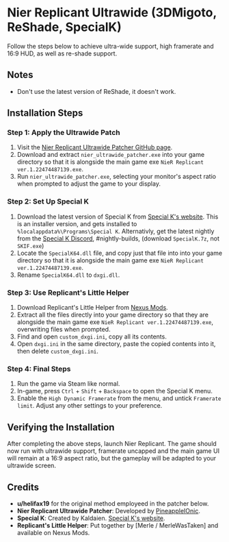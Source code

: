 # Nier Replicant Ultrawide (3DMigoto, ReShade, SpecialK)

Follow the steps below to achieve ultra-wide support, high framerate and 16:9 HUD, as well as re-shade support.

## Notes

- Don't use the latest version of ReShade, it doesn't work.

## Installation Steps

### Step 1: Apply the Ultrawide Patch

1. Visit the [Nier Replicant Ultrawide Patcher GitHub page](https://github.com/PineappleIOnic/Nier-Replicant-Ultrawide-Patcher/).
2. Download and extract `nier_ultrawide_patcher.exe` into your game directory so that it is alongside the main game exe `NieR Replicant ver.1.22474487139.exe`.
3. Run `nier_ultrawide_patcher.exe`, selecting your monitor's aspect ratio when prompted to adjust the game to your display.

### Step 2: Set Up Special K

1. Download the latest version of Special K from [Special K's website](https://www.special-k.info/). This is an installer version, and gets installed to `%localappdata%\Programs\Special K`.
   Alternativly, get the latest nightly from the [Special K Discord](https://discord.gg/specialk), #nightly-builds, (download `SpecialK.7z`, not `SKIF.exe`)
2. Locate the `SpecialK64.dll` file, and copy just that file into into your game directory so that it is alongside the main game exe `NieR Replicant ver.1.22474487139.exe`.
3. Rename `SpecialK64.dll` to `dxgi.dll`.

### Step 3: Use Replicant's Little Helper

1. Download Replicant's Little Helper from [Nexus Mods](https://www.nexusmods.com/nierreplicant/mods/12?tab=files).
2. Extract all the files directly into your game directory so that they are alongside the main game exe `NieR Replicant ver.1.22474487139.exe`, overwriting files when prompted.
3. Find and open `custom_dxgi.ini`, copy all its contents.
4. Open `dxgi.ini` in the same directory, paste the copied contents into it, then delete `custom_dxgi.ini`.

### Step 4: Final Steps

1. Run the game via Steam like normal.
2. In-game, press `Ctrl` + `Shift` + `Backspace` to open the Special K menu.
3. Enable the `High Dynamic Framerate` from the menu, and untick `Framerate limit`. Adjust any other settings to your preference.

## Verifying the Installation

After completing the above steps, launch Nier Replicant. The game should now run with ultrawide support, framerate uncapped and the main game UI will remain at a 16:9 aspect ratio, but the gameplay will be adapted to your ultrawide screen.

## Credits

- **u/helifax19** for the original method employeed in the patcher below.
- **Nier Replicant Ultrawide Patcher**: Developed by [PineappleIOnic](https://github.com/PineappleIOnic).
- **Special K**: Created by Kaldaien. [Special K's website](https://www.special-k.info/).
- **Replicant's Little Helper**: Put together by [Merle / MerleWasTaken] and available on Nexus Mods.
